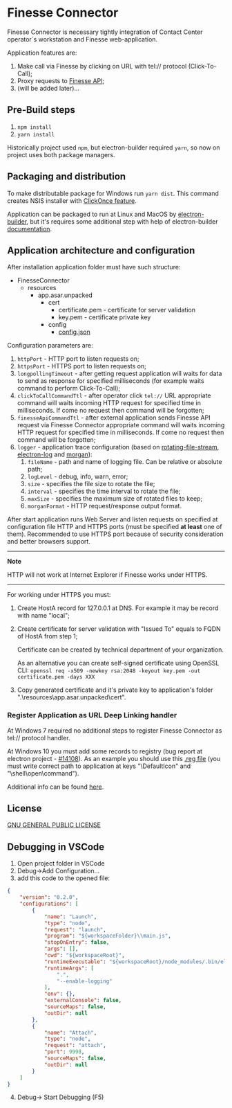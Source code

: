 # Finesse Connector

Finesse Connector is necessary tightly integration of Сontact Сenter operator`s workstation and Finesse web-application.

Application features are:

1. Make call via Finesse by clicking on URL with tel:// protocol (Click-To-Call);
2. Proxy requests to [Finesse API](https://developer.cisco.com/docs/finesse/#!cisco-finesse-desktop-apis);
3. (will be added later)...

## Pre-Build steps

1. `npm install`
2. `yarn install`

Historically project used `npm`, but electron-builder required `yarn`, so now on project uses both package managers.

## Packaging and distribution

To make distributable package for Windows run `yarn dist`. This command creates NSIS installer with [ClickOnce feature](https://en.wikipedia.org/wiki/ClickOnce).

Application can be packaged to run at Linux and MacOS by [electron-builder](https://www.electron.build/), but it's requires some additional step with help of electron-builder [documentation](https://www.electron.build/multi-platform-build).

## Application architecture and configuration

After installation application folder must have such structure:

* FinesseConnector
    * resources
        * app.asar.unpacked
            * cert
                * certificate.pem - certificate for server validation
                * key.pem - certificate private key
            * config
                * [config.json](./config/config.json)

Configuration parameters are:

1. `httpPort` - HTTP port to listen requests on;
2. `httpsPort` - HTTPS port to listen requests on;
3. `longpollingTimeout` - after getting request application will waits for data to send as response for specified milliseconds (for example waits command to perform Click-To-Call);
4. `clickToCallCommandTtl` - after operator click `tel://` URL appropriate command will waits incoming HTTP request for specified time in milliseconds. If come no request then command will be forgotten;
5. `finesseApiCommandTtl` - after external application sends Finesse API request via Finesse Connector appropriate command will waits incoming HTTP request for specified time in milliseconds. If come no request then command will be forgotten;
6. `logger` - application trace configuration (based on [rotating-file-stream](https://github.com/iccicci/rotating-file-stream#readme), [electron-log](https://github.com/megahertz/electron-log#readme) and [morgan](https://github.com/expressjs/morgan#readme)):
    1. `fileName` - path and name of logging file. Can be relative or absolute path;
    2. `logLevel` - debug, info, warn, error;
    3. `size` - specifies the file size to rotate the file;
    4. `interval` - specifies the time interval to rotate the file;
    5. `maxSize` - specifies the maximum size of rotated files to keep;
    6. `morganFormat` - HTTP request/response output format.

After start application runs Web Server and listen requests on specified at configuration file HTTP and HTTPS ports (must be specified **at least** one of them).
Recommended to use HTTPS port because of security consideration and better browsers support.

---
**Note**

HTTP will not work at Internet Explorer if Finesse works under HTTPS.

---

For working under HTTPS you must:

1. Create HostA record for 127.0.0.1 at DNS. For example it may be record with name "local";
2. Create certificate for server validation with "Issued To" equals to FQDN of HostA from step 1;

    Certificate can be created by technical department of your organization.

    As an alternative you can create self-signed certificate using OpenSSL CLI:
    `openssl req -x509 -newkey rsa:2048 -keyout key.pem -out certificate.pem -days XXX`

3. Copy generated certificate and it's private key to application's folder ".\resources\app.asar.unpacked\cert".

### Register Application as URL Deep Linking handler

At Windows 7 required no additional steps to register Finesse Connector as tel:// protocol handler.

At Windows 10 you must add some records to registry (bug report at electron project - [#14108](https://github.com/electron/electron/issues/14108)). As an example you should use this [.reg file](./registerTelSchemaAtWin10.reg)
(you must write correct path to application at keys "\DefaultIcon" and "\shell\open\command").

Additional info can be found [here](https://electronjs.org/docs/api/app#appsetasdefaultprotocolclientprotocol-path-args).

## License

[GNU GENERAL PUBLIC LICENSE](LICENSE)

## Debugging in VSCode
1. Open project folder in VSCode
2. Debug->Add Configuration...
3. add this code to the opened file:
```json
{
    "version": "0.2.0",
    "configurations": [
        {
            "name": "Launch",
            "type": "node",
            "request": "launch",
            "program": "${workspaceFolder}\\main.js",
            "stopOnEntry": false,
            "args": [],
            "cwd": "${workspaceRoot}",
            "runtimeExecutable": "${workspaceRoot}/node_modules/.bin/electron",
            "runtimeArgs": [
                ".",
                "--enable-logging"
            ],
            "env": {},
            "externalConsole": false,
            "sourceMaps": false,
            "outDir": null
        },
        {
            "name": "Attach",
            "type": "node",
            "request": "attach",
            "port": 9998,
            "sourceMaps": false,
            "outDir": null
        }
    ]
}
```
4. Debug-> Start Debugging (F5)
